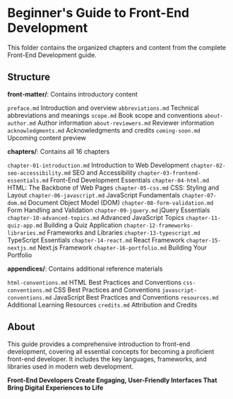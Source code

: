 # Beginner's Guide to Front-End Development

This folder contains the organized chapters and content from the complete Front-End Development guide.

## Structure

**front-matter/**: Contains introductory content

`preface.md` Introduction and overview
`abbreviations.md` Technical abbreviations and meanings
`scope.md` Book scope and conventions
`about-author.md` Author information
`about-reviewers.md` Reviewer information
`acknowledgments.md` Acknowledgments and credits
`coming-soon.md` Upcoming content preview

**chapters/**: Contains all 16 chapters

`chapter-01-introduction.md` Introduction to Web Development
`chapter-02-seo-accessibility.md` SEO and Accessibility
`chapter-03-frontend-essentials.md` Front-End Development Essentials
`chapter-04-html.md` HTML: The Backbone of Web Pages
`chapter-05-css.md` CSS: Styling and Layout
`chapter-06-javascript.md` JavaScript Fundamentals
`chapter-07-dom.md` Document Object Model (DOM)
`chapter-08-form-validation.md` Form Handling and Validation
`chapter-09-jquery.md` jQuery Essentials
`chapter-10-advanced-topics.md` Advanced JavaScript Topics
`chapter-11-quiz-app.md` Building a Quiz Application
`chapter-12-frameworks-libraries.md` Frameworks and Libraries
`chapter-13-typescript.md` TypeScript Essentials
`chapter-14-react.md` React Framework
`chapter-15-nextjs.md` Next.js Framework
`chapter-16-portfolio.md` Building Your Portfolio

**appendices/**: Contains additional reference materials

`html-conventions.md` HTML Best Practices and Conventions
`css-conventions.md` CSS Best Practices and Conventions
`javascript-conventions.md` JavaScript Best Practices and Conventions
`resources.md` Additional Learning Resources
`credits.md` Attribution and Credits

## About

This guide provides a comprehensive introduction to front-end development, covering all essential concepts for becoming a proficient front-end developer. It includes the key languages, frameworks, and libraries used in modern web development.

**Front-End Developers Create Engaging, User-Friendly Interfaces That Bring Digital Experiences to Life**
